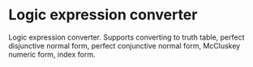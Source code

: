 # Logic expression converter
Logic expression converter. Supports converting to truth table, perfect disjunctive normal form, perfect conjunctive normal form, McCluskey numeric form, index form.
